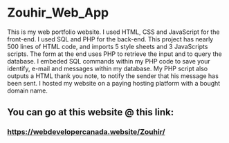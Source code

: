 # Zouhir_Web_App

This is my web portfolio website. I used HTML, CSS and JavaScript for the front-end. I used SQL and PHP for the back-end. This project has nearly 500 lines of HTML code, and imports 5 style sheets and 3 JavaScripts scripts. The form at the end uses PHP to retrieve the input and to query the database. I embeded SQL commands within my PHP code to save your identify, e-mail and messages within my database. My PHP script also outputs a HTML thank you note, to notify the sender that his message has been sent. I hosted my website on a paying hosting platform with a bought domain name.

## You can go at this website @ this link:

### https://webdevelopercanada.website/Zouhir/
